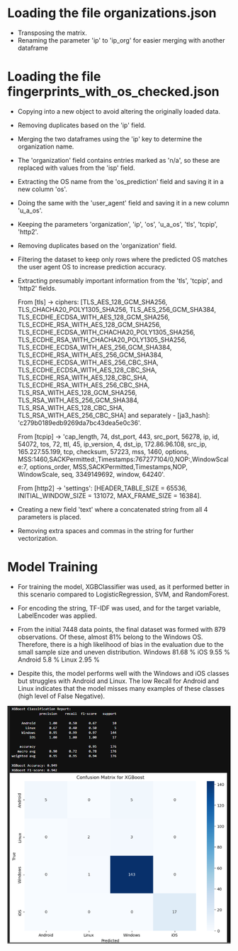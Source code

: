 # Loading the file organizations.json

- Transposing the matrix.
- Renaming the parameter 'ip' to 'ip_org' for easier merging with another dataframe

# Loading the file fingerprints_with_os_checked.json

- Copying into a new object to avoid altering the originally loaded data.

- Removing duplicates based on the 'ip' field.

- Merging the two dataframes using the 'ip' key to determine the organization name.

- The 'organization' field contains entries marked as 'n/a', so these are replaced with values from the 'isp' field.

- Extracting the OS name from the 'os_prediction' field and saving it in a new column 'os'.

- Doing the same with the 'user_agent' field and saving it in a new column 'u_a_os'.

- Keeping the parameters 'organization', 'ip', 'os', 'u_a_os', 'tls', 'tcpip', 'http2'.

- Removing duplicates based on the 'organization' field.

- Filtering the dataset to keep only rows where the predicted OS matches the user agent OS to increase prediction accuracy.

- Extracting presumably important information from the 'tls', 'tcpip', and 'http2' fields.

  From [tls] -> ciphers: [TLS_AES_128_GCM_SHA256, TLS_CHACHA20_POLY1305_SHA256, TLS_AES_256_GCM_SHA384, TLS_ECDHE_ECDSA_WITH_AES_128_GCM_SHA256, TLS_ECDHE_RSA_WITH_AES_128_GCM_SHA256, TLS_ECDHE_ECDSA_WITH_CHACHA20_POLY1305_SHA256, TLS_ECDHE_RSA_WITH_CHACHA20_POLY1305_SHA256, TLS_ECDHE_ECDSA_WITH_AES_256_GCM_SHA384, TLS_ECDHE_RSA_WITH_AES_256_GCM_SHA384, TLS_ECDHE_ECDSA_WITH_AES_256_CBC_SHA, TLS_ECDHE_ECDSA_WITH_AES_128_CBC_SHA, TLS_ECDHE_RSA_WITH_AES_128_CBC_SHA, TLS_ECDHE_RSA_WITH_AES_256_CBC_SHA, TLS_RSA_WITH_AES_128_GCM_SHA256, TLS_RSA_WITH_AES_256_GCM_SHA384, TLS_RSA_WITH_AES_128_CBC_SHA, TLS_RSA_WITH_AES_256_CBC_SHA]
  and separately - [ja3_hash]: 'c279b0189edb9269da7bc43dea5e0c36'.

  From [tcpip] -> 'cap_length, 74, dst_port, 443, src_port, 56278, ip, id, 54072, tos, 72, ttl, 45, ip_version, 4, dst_ip, 172.86.96.108, src_ip, 165.227.55.199, tcp, checksum, 57223, mss, 1460, options, MSS:1460,SACKPermitted:,Timestamps:767277104/0,NOP:,WindowScale:7, options_order, MSS,SACKPermitted,Timestamps,NOP, WindowScale, seq, 3349149692, window, 64240'.

  From [http2] -> 'settings': [HEADER_TABLE_SIZE = 65536, INITIAL_WINDOW_SIZE = 131072, MAX_FRAME_SIZE = 16384].
- Creating a new field 'text' where a concatenated string from all 4 parameters is placed.
- Removing extra spaces and commas in the string for further vectorization.

# Model Training

- For training the model, XGBClassifier was used, as it performed better in this scenario compared to LogisticRegression, SVM, and RandomForest.
- For encoding the string, TF-IDF was used, and for the target variable, LabelEncoder was applied.
- From the initial 7448 data points, the final dataset was formed with 879 observations. Of these, almost 81% belong to the Windows OS. Therefore, there is a high likelihood of bias in the evaluation due to the small sample size and uneven distribution.
Windows    81.68 %
iOS         9.55 %
Android     5.8 %
Linux       2.95 %


- Despite this, the model performs well with the Windows and iOS classes but struggles with Android and Linux.
  The low Recall for Android and Linux indicates that the model misses many examples of these classes (high level of False Negative).
       
!['Resault'](result_foto.png)
